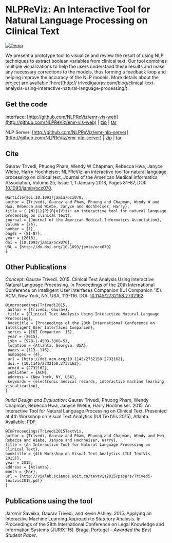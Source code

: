 # NLPReViz: An Interactive Tool for Natural Language Processing on Clinical Text

[![Demo](https://raw.githubusercontent.com/NLPReViz/NLPReViz.github.io/master/screenshot.png)](https://vimeo.com/117240768 "An Interactive Tool for Natural Language Processing on Clinical Text")

We present a prototype tool to visualize and review the result of using NLP techniques to extract boolean variables from clinical text. Our tool combines multiple visualizations to help the users understand these results and make any necessary corrections to the models, thus forming a feedback loop and helping improve the accuracy of the NLP models. More details about the project are available [here](http:// trivedigaurav.com/blog/clinical-text-analysis-using-interactive-natural-language-processing/).

## Get the code

Interface: [http://github.com/NLPReViz/emr-vis-web](http://github.com/NLPReViz/emr-vis-web) | [zip](https://github.com/NLPReViz/emr-vis-web/archive/empirical-study.zip) | [tar](https://github.com/NLPReViz/emr-vis-web/archive/empirical-study.tar.gz)

NLP Server: [http://github.com/NLPReViz/emr-nlp-server](http://github.com/NLPReViz/emr-nlp-server) | [zip](https://github.com/NLPReViz/emr-nlp-server/archive/empirical-study.zip) | [tar](https://github.com/NLPReViz/emr-nlp-server/archive/empirical-study.tar.gz)

## Cite

Gaurav Trivedi, Phuong Pham, Wendy W Chapman, Rebecca Hwa, Janyce Wiebe, Harry Hochheiser; NLPReViz: an interactive tool for natural language processing on clinical text, Journal of the American Medical Informatics Association, Volume 25, Issue 1, 1 January 2018, Pages 81–87, DOI: [10.1093/jamia/ocx070](http://dx.doi.org/10.1093/jamia/ocx070).

```
@article{doi:10.1093/jamia/ocx070,
author = {Trivedi, Gaurav and Pham, Phuong and Chapman, Wendy W and Hwa, Rebecca and Wiebe, Janyce and Hochheiser, Harry},
title = { {N}{L}{P}{R}e{V}iz: an interactive tool for natural language processing on clinical text},
journal = {Journal of the American Medical Informatics Association},
volume = {25},
number = {1},
pages = {81-87},
year = {2018},
doi = {10.1093/jamia/ocx070},
URL = {http://dx.doi.org/10.1093/jamia/ocx070}
}
```

## Other Publications

_Concept_: Gaurav Trivedi. 2015. Clinical Text Analysis Using Interactive Natural Language Processing. In Proceedings of the 20th International Conference on Intelligent User Interfaces Companion (IUI Companion ’15). ACM, New York, NY, USA, 113-116. DOI: [10.1145/2732158.2732162](http://doi.acm.org/10.1145/2732158.2732162)

```
@inproceedings{Trivedi2015,
 author = {Trivedi, Gaurav},
 title = {Clinical Text Analysis Using Interactive Natural Language Processing},
 booktitle = {Proceedings of the 20th International Conference on Intelligent User Interfaces Companion},
 series = {IUI Companion '15},
 year = {2015},
 isbn = {978-1-4503-3308-5},
 location = {Atlanta, Georgia, USA},
 pages = {113--116},
 numpages = {4},
 url = {http://doi.acm.org/10.1145/2732158.2732162},
 doi = {10.1145/2732158.2732162},
 acmid = {2732162},
 publisher = {ACM},
 address = {New York, NY, USA},
 keywords = {electronic medical records, interactive machine learning, visualization},
} 
```

_Initial Design and Evaluation_: Gaurav Trivedi, Phuong Pham, Wendy Chapman, Rebecca Hwa, Janyce Wiebe, Harry Hochheiser. 2015. An Interactive Tool for Natural Language Processing on Clinical Text. Presented at 4th Workshop on Visual Text Analytics (IUI TextVis 2015), Atlanta. Available: [PDF](http://vialab.science.uoit.ca/textvis2015/papers/Trivedi-textvis2015.pdf)

```
@InProceedings{Trivedi2015TextVis,
author = {Trivedi, Gaurav and Pham, Phuong and Chapman, Wendy and Hwa, Rebecca and Wiebe, Janyce and Hochheiser, Harry},
title = {An Interactive Tool for Natural Language Processing on Clinical Text},
booktitle = {4th Workshop on Visual Text Analytics (IUI TextVis 2015)},
year = 2015,
address = {Atlanta},
month = {Mar},
url = {http://vialab.science.uoit.ca/textvis2015/papers/Trivedi-textvis2015.pdf}
}
```
## Publications using the tool

Jaromír Šavelka, Gaurav Trivedi, and Kevin Ashley. 2015. Applying an Interactive Machine Learning Approach to Statutory Analysis. In Proceedings of the 28th International Conference on Legal Knowledge and Information Systems (JURIX ’15). Braga, Portugal – _Awarded the Best Student Paper_.
